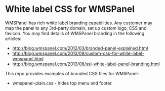 White label CSS for WMSPanel
===============

WMSPanel has rich white label branding capabilities. Any customer may map the panel to any 3rd-party domain, set up custom logo, CSS and favicon.
You may find details of WMSPanel branding in the following articles:
- http://blog.wmspanel.com/2012/03/branded-panel-explained.html
- http://blog.wmspanel.com/2013/09/custom-css-for-white-label-wmspanel.html
- http://blog.wmspanel.com/2013/08/ssl-white-label-panel-branding.html

This repo provides examples of branded CSS files for WMSPanel:
- wmspanel-plain.css - hides top menu and footer.
